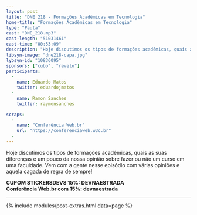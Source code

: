```yaml
---
layout: post
title: "DNE 218 - Formações Acadêmicas em Tecnologia"
home-title: "Formações Acadêmicas em Tecnologia"
type: "Pauta"
cast: "DNE_218.mp3"
cast-length: "51031461"
cast-time: "00:53:09"
description: "Hoje discutimos os tipos de formações acadêmicas, quais as suas diferenças e um pouco da nossa opinião sobre fazer ou não um curso em uma faculdade. Vem com a gente nesse episódio com várias opiniões e aquela cagada de regra de sempre!"
libsyn-image: "dne218-capa.jpg"
lybsyn-id: "10836095"
sponsors: ["cubo", "revelo"]
participants:
  -
    name: Eduardo Matos
    twitter: eduardojmatos
  -
    name: Ramon Sanches
    twitter: raymonsanches

scraps:
  -
    name: "Conferência Web.br"
    url: "https://conferenciaweb.w3c.br"
  -
---
```


Hoje discutimos os tipos de formações acadêmicas, quais as suas diferenças e um pouco da nossa opinião sobre fazer ou não um curso em uma faculdade. Vem com a gente nesse episódio com várias opiniões e aquela cagada de regra de sempre!

<strong>CUPOM STICKERSDEVS 15%: DEVNAESTRADA</strong>
<br>
<strong>Conferência Web.br com 15%: devnaestrada</strong>

---

{% include modules/post-extras.html data=page %}
